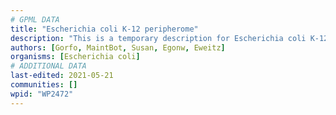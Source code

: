 ```yaml
---
# GPML DATA
title: "Escherichia coli K-12 peripherome"
description: "This is a temporary description for Escherichia coli K-12 peripherome"
authors: [Gorfo, MaintBot, Susan, Egonw, Eweitz]
organisms: [Escherichia coli]
# ADDITIONAL DATA
last-edited: 2021-05-21
communities: []
wpid: "WP2472"
---
```

